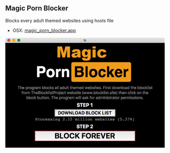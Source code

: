 Magic Porn Blocker
------------------

Blocks every adult themed websites using hosts file

- OSX: [magic_porn_blocker.app](release/magic_porn_blocker.app.zip)

![screenshot](magic-porn-blocker.png)
